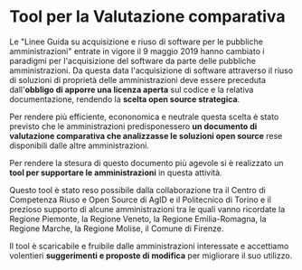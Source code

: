 # Tool per la Valutazione comparativa

Le "Linee Guida su acquisizione e riuso di software per le pubbliche amministrazioni" entrate in vigore il 9 maggio 2019 hanno cambiato i paradigmi per l'acquisizione del software da parte delle pubbliche amministrazioni. Da questa data l'acquisizione di software attraverso il riuso di soluzioni di proprietà delle amministrazioni deve essere preceduta dall'<strong>obbligo di apporre una licenza aperta</strong> sul codice e la relativa documentazione, rendendo la <strong>scelta open source strategica</strong>.

Per rendere più efficiente, econonomica e neutrale questa scelta è stato previsto che le amministrazioni predisponessero <B>un documento di valutazione comparativa che analizzasse le soluzioni open source</B> rese disponibili dalle altre amministrazioni.

Per rendere la stesura di questo documento più agevole si è realizzato un <B>tool per supportare le amministrazioni</B> in questa attività.

Questo tool è stato reso possibile dalla collaborazione tra il Centro di Competenza Riuso e Open Source di AgID e il Politecnico di Torino e il prezioso supporto di alcune amministrazioni tra le quali vanno ricordate la Regione Piemonte, la Regione Veneto, la Regione Emilia-Romagna, la Regione Marche, la Regione Molise, il Comune di Firenze.

Il tool è scaricabile e fruibile dalle amministrazioni interessate e accettiamo volentieri <B>suggerimenti e proposte di modifica</B> per migliorare il suo utilizzo.
